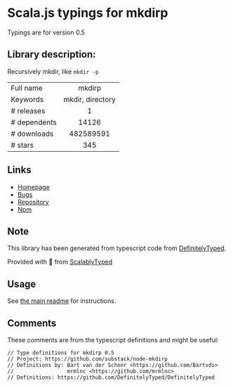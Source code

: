 
# Scala.js typings for mkdirp

Typings are for version 0.5

## Library description:
Recursively mkdir, like `mkdir -p`

|                    |                 |
| ------------------ | :-------------: |
| Full name          | mkdirp |
| Keywords           | mkdir, directory |
| # releases         | 1 |
| # dependents       | 14126 |
| # downloads        | 482589591 |
| # stars            | 345 |

## Links
- [Homepage](https://github.com/substack/node-mkdirp#readme)
- [Bugs](https://github.com/substack/node-mkdirp/issues)
- [Repository](https://github.com/substack/node-mkdirp)
- [Npm](https://www.npmjs.com/package/mkdirp)
    


## Note
This library has been generated from typescript code from [DefinitelyTyped](https://definitelytyped.org).

Provided with :purple_heart: from [ScalablyTyped](https://github.com/oyvindberg/ScalablyTyped)

## Usage
See [the main readme](../../readme.md) for instructions.

## Comments

These comments are from the typescript definitions and might be useful:
```
// Type definitions for mkdirp 0.5
// Project: https://github.com/substack/node-mkdirp
// Definitions by: Bart van der Schoor <https://github.com/Bartvds>
//                 mrmlnc <https://github.com/mrmlnc>
// Definitions: https://github.com/DefinitelyTyped/DefinitelyTyped

```


